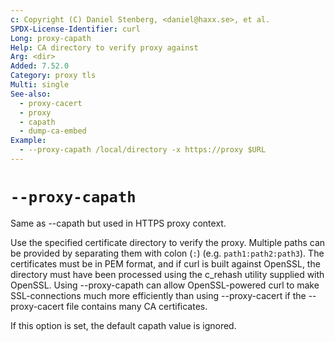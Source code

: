 ```yaml
---
c: Copyright (C) Daniel Stenberg, <daniel@haxx.se>, et al.
SPDX-License-Identifier: curl
Long: proxy-capath
Help: CA directory to verify proxy against
Arg: <dir>
Added: 7.52.0
Category: proxy tls
Multi: single
See-also:
  - proxy-cacert
  - proxy
  - capath
  - dump-ca-embed
Example:
  - --proxy-capath /local/directory -x https://proxy $URL
---
```


# `--proxy-capath`

Same as --capath but used in HTTPS proxy context.

Use the specified certificate directory to verify the proxy. Multiple paths
can be provided by separating them with colon (`:`) (e.g. `path1:path2:path3`). The
certificates must be in PEM format, and if curl is built against OpenSSL, the
directory must have been processed using the c_rehash utility supplied with
OpenSSL. Using --proxy-capath can allow OpenSSL-powered curl to make
SSL-connections much more efficiently than using --proxy-cacert if the
--proxy-cacert file contains many CA certificates.

If this option is set, the default capath value is ignored.
